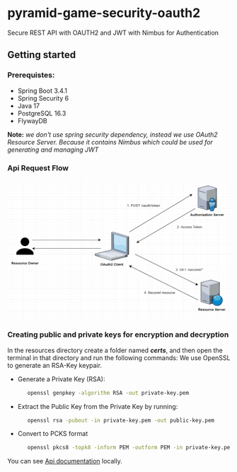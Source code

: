 # pyramid-game-security-oauth2
Secure REST API with OAUTH2 and JWT with Nimbus for Authentication

## Getting started
### Prerequistes:
- Spring Boot 3.4.1
- Spring Security 6
- Java 17
- PostgreSQL 16.3
- FlywayDB

**Note:** _we don't use spring security dependency, instead we use OAuth2 Resource Server. Because it contains Nimbus which could be used for generating and managing JWT_

### Api Request Flow
![Api server request flow](img/oauth2_workflow.png)

### Creating public and private keys for encryption and decryption
In the resources directory create a folder named **_certs_**, and then open the terminal in that directory and run the following commands:
We use OpenSSL to generate an RSA-Key keypair.
* Generate a Private Key (RSA):
    ```bash
       openssl genpkey -algorithm RSA -out private-key.pem
    ```
* Extract the Public Key from the Private Key by running:
    ```bash
       openssl rsa -pubout -in private-key.pem -out public-key.pem
    ```
* Convert to PCKS format
    ```bash
       openssl pkcs8 -topk8 -inform PEM -outform PEM -in private-key.pem -out private-key.pem -nocrypt
    ```

You can see [Api documentation](http:127.0.0.1:6300/swagger-ui/index.html) locally.